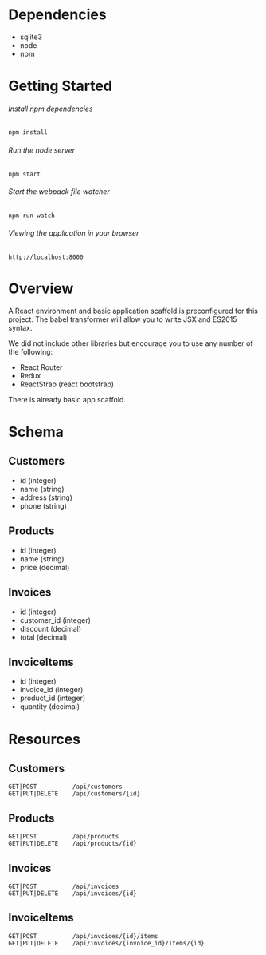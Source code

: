 # Dependencies

- sqlite3
- node
- npm

# Getting Started

###### Install npm dependencies
`npm install`

###### Run the node server
`npm start`

###### Start the webpack file watcher
`npm run watch`

###### Viewing the application in your browser
`http://localhost:8000`


# Overview
A React environment and basic application scaffold is preconfigured for this project. The babel transformer will allow you to write JSX and ES2015 syntax.

We did not include other libraries but encourage you to use any number of the following: 
- React Router
- Redux
- ReactStrap (react bootstrap)


There is already basic app scaffold. 


# Schema

## Customers

- id (integer)
- name (string)
- address (string)
- phone (string)


## Products

- id (integer)
- name (string)
- price (decimal)

## Invoices

- id (integer)
- customer_id (integer)
- discount (decimal)
- total (decimal)

## InvoiceItems

- id (integer)
- invoice_id (integer)
- product_id (integer)
- quantity (decimal)


# Resources

## Customers
```
GET|POST          /api/customers
GET|PUT|DELETE    /api/customers/{id}
```

## Products
```
GET|POST          /api/products
GET|PUT|DELETE    /api/products/{id}
```
## Invoices
```
GET|POST          /api/invoices
GET|PUT|DELETE    /api/invoices/{id}
```

## InvoiceItems
```
GET|POST          /api/invoices/{id}/items
GET|PUT|DELETE    /api/invoices/{invoice_id}/items/{id}
```
